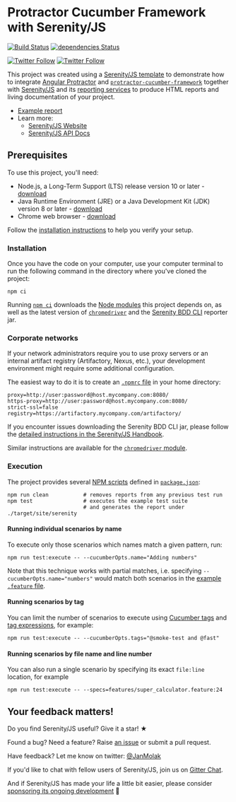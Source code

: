 # Protractor Cucumber Framework with Serenity/JS

[![Build Status](https://github.com/serenity-js/protractor-cucumber-framework-demo/workflows/build/badge.svg)](https://github.com/serenity-js/protractor-cucumber-framework-demo/actions)
[![dependencies Status](https://status.david-dm.org/gh/serenity-js/protractor-cucumber-framework-demo.svg)](https://david-dm.org/serenity-js/protractor-cucumber-framework-demo)

[![Twitter Follow](https://img.shields.io/twitter/follow/SerenityJS?style=social)](https://twitter.com/@SerenityJS)
[![Twitter Follow](https://img.shields.io/twitter/follow/JanMolak?style=social)](https://twitter.com/@JanMolak)

This project was created using a [Serenity/JS template](https://github.com/serenity-js/serenity-js-cucumber-protractor-template) to demonstrate how to integrate [Angular Protractor](https://github.com/angular/protractor) and [`protractor-cucumber-framework`](https://github.com/protractor-cucumber-framework/protractor-cucumber-framework)
together with [Serenity/JS](https://serenity-js.org) and its [reporting services](https://serenity-js.org/handbook/reporting/index.html) to produce HTML reports and living documentation of your project.

- [Example report](https://jan-molak.github.io/protractor-cucumber-framework-demo/)
- Learn more:
    - [Serenity/JS Website](https://serenity-js.org)
    - [Serenity/JS API Docs](https://serenity-js.org/modules)

## Prerequisites

To use this project, you'll need:
- Node.js, a Long-Term Support (LTS) release version 10 or later - [download](https://nodejs.org/en/)
- Java Runtime Environment (JRE) or a Java Development Kit (JDK) version 8 or later - [download](https://adoptopenjdk.net/)
- Chrome web browser - [download](https://www.google.co.uk/chrome/)

Follow the [installation instructions](https://serenity-js.org/handbook/integration/runtime-dependencies.html) to help you verify your setup.

### Installation

Once you have the code on your computer, use your computer terminal to run the following command in the directory where you've cloned the project:
```
npm ci
```

Running [`npm ci`](https://docs.npmjs.com/cli/v6/commands/npm-ci) downloads the [Node modules](https://docs.npmjs.com/about-packages-and-modules) this project depends on, as well as the latest version of [`chromedriver`](https://www.npmjs.com/package/chromedriver) and the [Serenity BDD CLI](https://github.com/serenity-bdd/serenity-cli) reporter jar. 

### Corporate networks

If your network administrators require you to use proxy servers or an internal artifact registry (Artifactory, Nexus, etc.), your development environment might require some additional configuration.

The easiest way to do it is to create an [`.npmrc` file](https://docs.npmjs.com/cli/v6/configuring-npm/npmrc) in your home directory: 

```
proxy=http://user:password@host.mycompany.com:8080/
https-proxy=http://user:password@host.mycompany.com:8080/
strict-ssl=false
registry=https://artifactory.mycompany.com/artifactory/
```

If you encounter issues downloading the Serenity BDD CLI jar, please follow the [detailed instructions in the Serenity/JS Handbook](https://serenity-js.org/modules/serenity-bdd/#downloading-the-serenity-bdd-reporting-cli).

Similar instructions are available for the [`chromedriver` module](https://www.npmjs.com/package/chromedriver).

### Execution

The project provides several [NPM scripts](https://docs.npmjs.com/cli/v6/using-npm/scripts) defined in [`package.json`](package.json):

```
npm run clean           # removes reports from any previous test run
npm test                # executes the example test suite
                        # and generates the report under ./target/site/serenity
```

#### Running individual scenarios by name

To execute only those scenarios which names match a given pattern, run:

```
npm run test:execute -- --cucumberOpts.name="Adding numbers"
``` 

Note that this technique works with partial matches, i.e. specifying `--cucumberOpts.name="numbers"` would match both scenarios in the [example `.feature` file](features/super_calculator.feature).

#### Running scenarios by tag

You can limit the number of scenarios to execute using [Cucumber tags](https://cucumber.io/docs/cucumber/api/#tags) and [tag expressions](https://cucumber.io/docs/cucumber/api/#tag-expressions), for example:

```
npm run test:execute -- --cucumberOpts.tags="@smoke-test and @fast"
``` 

#### Running scenarios by file name and line number

You can also run a single scenario by specifying its exact `file:line` location, for example
```
npm run test:execute -- --specs=features/super_calculator.feature:24
```

## Your feedback matters!

Do you find Serenity/JS useful? Give it a star! &#9733;

Found a bug? Need a feature? Raise [an issue](https://github.com/serenity-js/serenity-js/issues?state=open)
or submit a pull request.

Have feedback? Let me know on twitter: [@JanMolak](https://twitter.com/JanMolak) 

If you'd like to chat with fellow users of Serenity/JS, join us on [Gitter Chat](https://gitter.im/serenity-js/Lobby).

And if Serenity/JS has made your life a little bit easier, please consider [sponsoring its ongoing development](https://github.com/sponsors/serenity-js) 🙇
